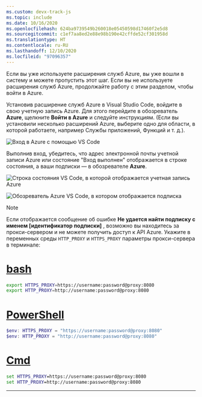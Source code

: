 ```yaml
---
ms.custom: devx-track-js
ms.topic: include
ms.date: 10/16/2020
ms.openlocfilehash: 624ba9739549b260018e05450598d17460f2e5d8
ms.sourcegitcommit: c1ef7aa8ed2e88e98b190e42cffde52cf301958d
ms.translationtype: HT
ms.contentlocale: ru-RU
ms.lasthandoff: 12/10/2020
ms.locfileid: "97096357"
---
```

Если вы уже используете расширения служб Azure, вы уже вошли в систему и можете пропустить этот шаг. Если вы не используете расширения служб Azure, продолжайте работу с этим разделом, чтобы войти в Azure.

Установив расширение служб Azure в Visual Studio Code, войдите в свою учетную запись Azure. Для этого перейдите в обозреватель **Azure**, щелкните **Войти в Azure** и следуйте инструкциям. (Если вы установили несколько расширений Azure, выберите одно для области, в которой работаете, например Службы приложений, Функций и т. д.).

![Вход в Azure с помощью VS Code](../media/deploy-azure/azure-sign-in.png)

Выполнив вход, убедитесь, что адрес электронной почты учетной записи Azure или состояние "Вход выполнен" отображается в строке состояния, а ваши подписки — в обозревателе **Azure**.

![Строка состояния VS Code, в которой отображается учетная запись Azure](../media/deploy-azure/azure-account-status-bar.png)

![Обозреватель Azure VS Code, в котором отображается подписка](../media/deploy-azure/azure-subscription-view.png)

> [!NOTE]
> Если отображается сообщение об ошибке **Не удается найти подписку с именем [идентификатор подписки]** , возможно вы находитесь за прокси-сервером и не можете получить доступ к API Azure. Укажите в переменных среды `HTTP_PROXY` и `HTTPS_PROXY` параметры прокси-сервера в терминале:
>
> # <a name="bash"></a>[bash](#tab/bash)
>
> ```bash
> export HTTPS_PROXY=https://username:password@proxy:8080
> export HTTP_PROXY=http://username:password@proxy:8080
> ```
>
> # <a name="powershell"></a>[PowerShell](#tab/powershell)
>
> ```powershell
> $env: HTTPS_PROXY = "https://username:password@proxy:8080"
> $env: HTTP_PROXY = "http://username:password@proxy:8080"
> ```
>
> # <a name="cmd"></a>[Cmd](#tab/cmd)
>
> ```cmd
> set HTTPS_PROXY=https://username:password@proxy:8080
> set HTTP_PROXY=http://username:password@proxy:8080
> ```
>
> ---
